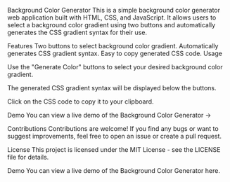 
Background Color Generator
This is a simple background color generator web application built with HTML, CSS, and JavaScript. It allows users to select a background color gradient using two buttons and automatically generates the CSS gradient syntax for their use.

Features
Two buttons to select background color gradient.
Automatically generates CSS gradient syntax.
Easy to copy generated CSS code.
Usage


Use the "Generate Color" buttons to select your desired background color gradient.

The generated CSS gradient syntax will be displayed below the buttons.

Click on the CSS code to copy it to your clipboard.

Demo
You can view a live demo of the Background Color Generator -> 

Contributions
Contributions are welcome! If you find any bugs or want to suggest improvements, feel free to open an issue or create a pull request.

License
This project is licensed under the MIT License - see the LICENSE file for details.





Demo
You can view a live demo of the Background Color Generator here.

